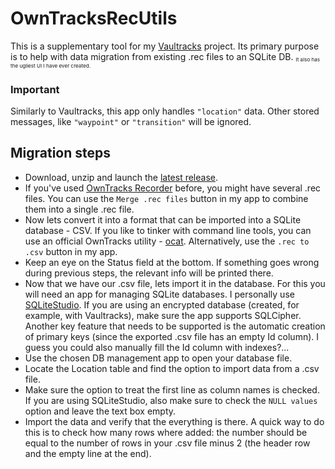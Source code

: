 # OwnTracksRecUtils

This is a supplementary tool for my [Vaultracks](https://github.com/Metal-666/Vaultracks) project. Its primary purpose is to help with data migration from existing .rec files to an SQLite DB. <sub><sup><sub>It also has the ugliest UI I have ever created.</sub></sup></sub>

### Important

Similarly to Vaultracks, this app only handles `"location"` data. Other stored messages, like `"waypoint"` or `"transition"` will be ignored.

## Migration steps

- Download, unzip and launch the [latest release](https://github.com/Metal-666/Vaultracks/releases/latest).
- If you've used [OwnTracks Recorder](https://github.com/owntracks/recorder) before, you might have several .rec files. You can use the `Merge .rec files` button in my app to combine them into a single .rec file.
- Now lets convert it into a format that can be imported into a SQLite database - CSV. If you like to tinker with command line tools, you can use an official OwnTracks utility - [ocat](https://github.com/owntracks/recorder?tab=readme-ov-file#ocat). Alternatively, use the `.rec to .csv` button in my app.
- Keep an eye on the Status field at the bottom. If something goes wrong during previous steps, the relevant info will be printed there.
- Now that we have our .csv file, lets import it in the database. For this you will need an app for managing SQLite databases. I personally use [SQLiteStudio](https://github.com/pawelsalawa/sqlitestudio). If you are using an encrypted database (created, for example, with Vaultracks), make sure the app supports SQLCipher. Another key feature that needs to be supported is the automatic creation of primary keys (since the exported .csv file has an empty Id column). I guess you could also manually fill the Id column with indexes?...
- Use the chosen DB management app to open your database file.
- Locate the Location table and find the option to import data from a .csv file.
- Make sure the option to treat the first line as column names is checked. If you are using SQLiteStudio, also make sure to check the `NULL values` option and leave the text box empty.
- Import the data and verify that the everything is there. A quick way to do this is to check how many rows where added: the number should be equal to the number of rows in your .csv file minus 2 (the header row and the empty line at the end).
